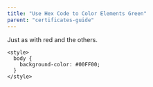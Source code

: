 ```yaml
---
title: "Use Hex Code to Color Elements Green"
parent: "certificates-guide"
---
```


Just as with <a>red</a> and the others.

    <style>
      body {
        background-color: #00FF00;
      }
    </style>
